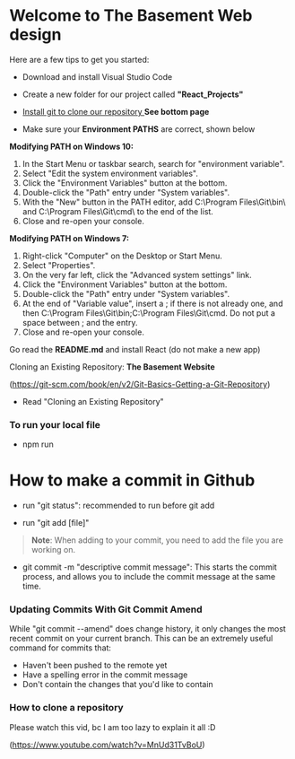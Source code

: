# Welcome to The Basement Web design
Here are a few tips to get you started:

* Download and install Visual Studio Code

* Create a new folder for our project called **"React_Projects"**

* [Install git to clone our repository ](https://git-scm.com/)  **See bottom page**

* Make sure your **Environment PATHS** are correct, shown below

**Modifying PATH on Windows 10:**

1. In the Start Menu or taskbar search, search for "environment variable".
2. Select "Edit the system environment variables".
3. Click the "Environment Variables" button at the bottom.
4. Double-click the "Path" entry under "System variables".
5. With the "New" button in the PATH editor, add C:\Program Files\Git\bin\ and C:\Program  Files\Git\cmd\ to the end of the list.
6. Close and re-open your console.


**Modifying PATH on Windows 7:**

1. Right-click "Computer" on the Desktop or Start Menu.
2. Select "Properties".
3. On the very far left, click the "Advanced system settings" link.
4. Click the "Environment Variables" button at the bottom.
5. Double-click the "Path" entry under "System variables".
6. At the end of "Variable value", insert a ; if there is not already one, and then C:\Program Files\Git\bin\;C:\Program Files\Git\cmd\. Do not put a space between ; and the entry.
7. Close and re-open your console.

Go read the **README.md** and install React (do not make a new app)

Cloning an Existing Repository: **The Basement Website**

(https://git-scm.com/book/en/v2/Git-Basics-Getting-a-Git-Repository)

* Read "Cloning an Existing Repository"

### To run your local file

* npm run

# How to make a commit in Github

* run "git status": recommended to run before git add

* run "git add [file]"

> **Note**: When adding to your commit, you need to add the file you are working on.

* git commit -m "descriptive commit message": This starts the commit process, and allows you to include the commit message at the same time.

### Updating Commits With Git Commit Amend

While "git commit --amend" does change history, it only changes the most recent commit on your current branch. This can be an extremely useful command for commits that:

* Haven't been pushed to the remote yet
* Have a spelling error in the commit message
* Don't contain the changes that you'd like to contain

### How to clone a repository
Please watch this vid, bc I am too lazy to explain it all :D

(https://www.youtube.com/watch?v=MnUd31TvBoU)
